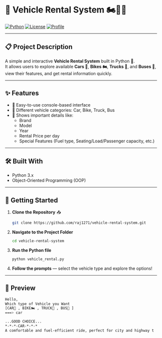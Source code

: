 # 🚗 Vehicle Rental System 🏍️🚚🚌

[![Python](https://img.shields.io/badge/Python-3.8%2B-blue?logo=python)](https://www.python.org/)
[![License](https://img.shields.io/badge/License-MIT-green.svg)](https://opensource.org/licenses/MIT)
[![Profile](https://img.shields.io/badge/By-Raj%20Pawar-orange)](https://github.com/raj1271)

---

## 📋 Project Description

A simple and interactive **Vehicle Rental System** built in Python 🐍.  
It allows users to explore available **Cars 🚗**, **Bikes 🏍️**, **Trucks 🚚**, and **Buses 🚌**, view their features, and get rental information quickly.

---

## ✨ Features

- 🔹 Easy-to-use console-based interface
- 🔹 Different vehicle categories: Car, Bike, Truck, Bus
- 🔹 Shows important details like:
  - Brand
  - Model
  - Year
  - Rental Price per day
  - Special Features (Fuel type, Seating/Load/Passenger capacity, etc.)

---

## 🛠️ Built With

- Python 3.x
- Object-Oriented Programming (OOP)

---

## 🚀 Getting Started

1. **Clone the Repository** 📥
    ```bash
    git clone https://github.com/raj1271/vehicle-rental-system.git
    ```

2. **Navigate to the Project Folder**
    ```bash
    cd vehicle-rental-system
    ```

3. **Run the Python file**
    ```bash
    python vehicle_rental.py
    ```

4. **Follow the prompts** — select the vehicle type and explore the options!

---

## 📸 Preview

```bash
Hello,
Which type of Vehicle you Want 
[CAR🚗 , BIKE🏍️ , TRUCK🚚 , BUS🚌 ]
===> car

...GOOD CHOICE...
*-*-*-CAR-*-*-* 
A comfortable and fuel-efficient ride, perfect for city and highway t
